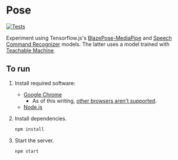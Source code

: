 # Pose

[![Tests](https://github.com/afeld/pose/actions/workflows/tests.yml/badge.svg)](https://github.com/afeld/pose/actions/workflows/tests.yml)

Experiment using Tensorflow.js's [BlazePose-MediaPipe](https://github.com/tensorflow/tfjs-models/tree/master/pose-detection/src/blazepose_mediapipe#readme) and [Speech Command Recognizer](https://github.com/tensorflow/tfjs-models/tree/master/speech-commands) models. The latter uses a model trained with [Teachable Machine](https://teachablemachine.withgoogle.com/train/audio).

## To run

1. Install required software:
   - [Google Chrome](https://www.google.com/chrome/index.html)
     - As of this writing, [other browsers aren't supported](https://caniuse.com/speech-recognition).
   - [Node.js](https://nodejs.org/)
1. Install dependencies.

   ```sh
   npm install
   ```

1. Start the server.

   ```sh
   npm start
   ```

